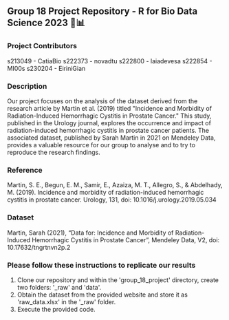 ## Group 18 Project Repository - R for Bio Data Science 2023 🧬📊


### Project Contributors
s213049 - CatiaBio 
s222373 - novadtu
s222800 - laiadevesa
s222854 - MI00s
s230204 - EiriniGian


### Description
Our project focuses on the analysis of the dataset derived from the research article by Martin et al. (2019) titled "Incidence and Morbidity of Radiation-Induced Hemorrhagic Cystitis in Prostate Cancer." This study, published in the Urology journal, explores the occurrence and impact of radiation-induced hemorrhagic cystitis in prostate cancer patients. The associated dataset, published by Sarah Martin in 2021 on Mendeley Data, provides a valuable resource for our group to analyse and to try to reproduce the research findings. 


### Reference
Martin, S. E., Begun, E. M., Samir, E., Azaiza, M. T., Allegro, S., & Abdelhady, M. (2019). Incidence and morbidity of radiation-induced hemorrhagic cystitis in prostate cancer. Urology, 131, doi: 10.1016/j.urology.2019.05.034


### Dataset
Martin, Sarah (2021), “Data for: Incidence and Morbidity of Radiation-Induced Hemorrhagic Cystitis in Prostate Cancer”, Mendeley Data, V2, doi: 10.17632/tngrtnvn2p.2


### Please follow these instructions to replicate our results
1. Clone our repository and within the 'group_18_project' directory, create two folders: '_raw' and 'data'.
2. Obtain the dataset from the provided website and store it as 'raw_data.xlsx' in the '_raw' folder.
3. Execute the provided code.
